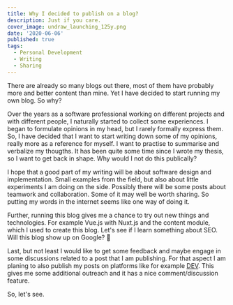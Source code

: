 ```yaml
---
title: Why I decided to publish on a blog?
description: Just if you care.
cover_image: undraw_launching_125y.png
date: '2020-06-06'
published: true
tags:
  - Personal Development
  - Writing
  - Sharing 
---
```

There are already so many blogs out there, most of them have probably more and better content than mine. Yet I have decided to start running my own blog. So why?

Over the years as a software professional working on different projects and with different people, I naturally started to collect some experiences. I began to formulate opinions in my head, but I rarely formally express them. So, I have decided that I want to start writing down some of my opinions, really more as a reference for myself. I want to practise to summarise and verbalize my thougths. It has been quite some time since I wrote my thesis, so I want to get back in shape. Why would I not do this publically?

I hope that a good part of my writing will be about software design and implementation. Small examples from the field, but also about little experiments I am doing on the side. Possibly there will be some posts about teamwork and collaboration. Some of it may well be worth sharing. So putting my words in the internet seems like one way of doing it.

Further, running this blog gives me a chance to try out new things and technologies. For example Vue.js with Nuxt.js and the content module, which I used to create this blog. Let's see if I learn something about SEO. Will this blog show up on Google? 🤔

Last, but not least I would like to get some feedback and maybe engage in some discussions related to a post that I am publishing. For that aspect I am planing to also publish my posts on platforms like for example [DEV](https://dev.to/). This gives me some additional outreach and it has a nice comment/discussion feature.

So, let's see.

